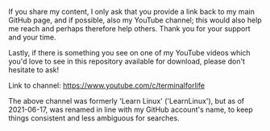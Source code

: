If you share my content, I only ask that you provide a link back to my main GitHub page, and if possible, also my YouTube channel; this would also help me reach and perhaps therefore help others. Thank you for your support and your time.

Lastly, if there is something you see on one of my YouTube videos which you'd love to see in this repository available for download, please don't hesitate to ask!

Link to channel: https://www.youtube.com/c/terminalforlife

The above channel was formerly 'Learn Linux' ('LearnLinux'), but as of 2021-06-17, was renamed in line with my GitHub account's name, to keep things consistent and less ambiguous for searches.
